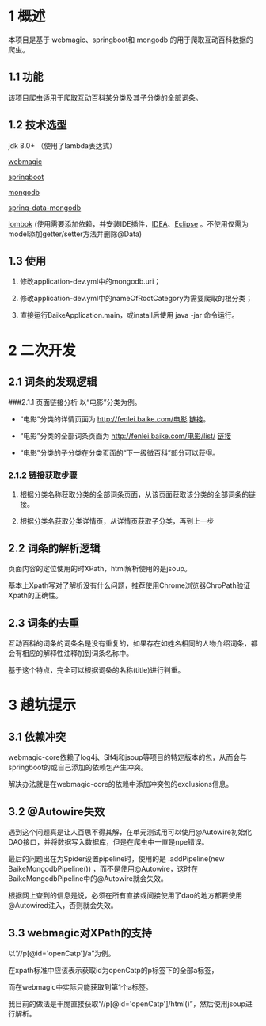 # 1 概述
本项目是基于 webmagic、springboot和 mongodb 的用于爬取互动百科数据的爬虫。

## 1.1 功能
该项目爬虫适用于爬取互动百科某分类及其子分类的全部词条。

## 1.2 技术选型
jdk 8.0+ （使用了lambda表达式）

[webmagic](https://github.com/code4craft/webmagic)

[springboot](https://github.com/spring-projects/spring-boot)

[mongodb]()

[spring-data-mongodb](https://projects.spring.io/spring-data-mongodb/)

[lombok]() (使用需要添加依赖，并安装IDE插件，[IDEA]()、[Eclipse]() 。不使用仅需为model添加getter/setter方法并删除@Data)

## 1.3 使用

1. 修改application-dev.yml中的mongodb.uri；

2. 修改application-dev.yml中的nameOfRootCategory为需要爬取的根分类；

3. 直接运行BaikeApplication.main，或install后使用 java -jar 命令运行。

# 2 二次开发

## 2.1 词条的发现逻辑

###2.1.1 页面链接分析
以“电影”分类为例。

* “电影”分类的详情页面为 http://fenlei.baike.com/电影 [链接](http://fenlei.baike.com/%E7%94%B5%E5%BD%B1)。

* “电影”分类的全部词条页面为 http://fenlei.baike.com/电影/list/ [链接](http://fenlei.baike.com/%E7%94%B5%E5%BD%B1/list/)

* “电影”分类的子分类在分类页面的“下一级微百科”部分可以获得。

### 2.1.2 链接获取步骤

1. 根据分类名称获取分类的全部词条页面，从该页面获取该分类的全部词条的链接。

2. 根据分类名获取分类详情页，从详情页获取子分类，再到上一步


## 2.2 词条的解析逻辑

页面内容的定位使用的时XPath，html解析使用的是jsoup。

基本上Xpath写对了解析没有什么问题，推荐使用Chrome浏览器ChroPath验证Xpath的正确性。

## 2.3 词条的去重

互动百科的词条的词条名是没有重复的，如果存在如姓名相同的人物介绍词条，都会有相应的解释性注释加到词条名称中。

基于这个特点，完全可以根据词条的名称(title)进行判重。

# 3 趟坑提示

## 3.1 依赖冲突

webmagic-core依赖了log4j、Slf4j和jsoup等项目的特定版本的包，从而会与springboot的或自己添加的依赖包产生冲突。

解决办法就是在webmagic-core的依赖中添加冲突包的exclusions信息。

## 3.2 @Autowire失效

遇到这个问题真是让人百思不得其解，在单元测试用可以使用@Autowire初始化DAO接口，并将数据写入数据库，但是在爬虫中一直是npe错误。

最后的问题出在为Spider设置pipeline时，使用的是 .addPipeline(new BaikeMongodbPipeline()) ，而不是使用@Autowire，这时在BaikeMongodbPipeline中的@Autowire就会失效。

根据网上查到的信息是说，必须在所有直接或间接使用了dao的地方都要使用@Autowired注入，否则就会失效。

## 3.3 webmagic对XPath的支持

以“//p[@id='openCatp']/a”为例。

在xpath标准中应该表示获取id为openCatp的p标签下的全部a标签，

而在webmagic中实际只能获取到第1个a标签。

我目前的做法是干脆直接获取“//p[@id='openCatp']/html()”，然后使用jsoup进行解析。




